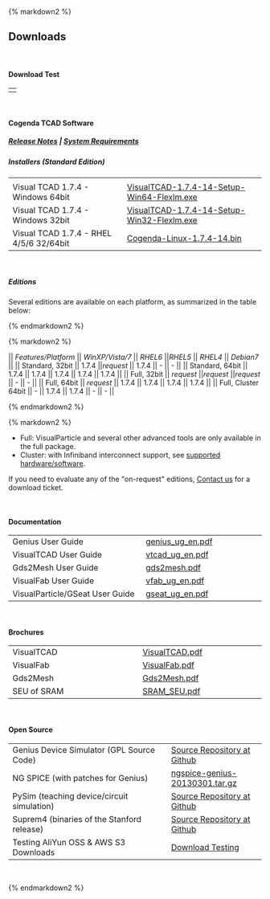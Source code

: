 <div class="box" >

{% markdown2 %}

Downloads
--------

<br />

#### Download Test
<table id="test" width="580" border="0">
<tr>
    <td ></td>
  </tr>
</table>

<br />

#### Cogenda TCAD Software
##### *[Release Notes](./Release-Notes-VisualTCAD#174-14)* | *[System Requirements](./System-Requirements)*
##### Installers (Standard Edition)
<table width="580" border="0">
  <tr>
    <td ></td>
    <td> </td>
  </tr>
  <tr> 
    <td>Visual TCAD 1.7.4 - Windows 64bit</td> 
    <td><a href="../downloads/trial/VisualTCAD-1.7.4-14-Setup-Win64-Flexlm.exe">VisualTCAD-1.7.4-14-Setup-Win64-Flexlm.exe</a></td> 
  </tr> 
  <tr> 
    <td>Visual TCAD 1.7.4 - Windows 32bit</td> 
    <td><a href="../downloads/trial/VisualTCAD-1.7.4-14-Setup-Win32-Flexlm.exe">VisualTCAD-1.7.4-14-Setup-Win32-Flexlm.exe</a></td> 
  </tr> 
  <tr> 
    <td>Visual TCAD 1.7.4 - RHEL 4/5/6 32/64bit</td> 
    <td><a href="../downloads/trial/Cogenda-Linux-1.7.4-14.bin">Cogenda-Linux-1.7.4-14.bin</a></td>
  </tr> 
</table>
<br />

##### Editions
 Several editions are available on each platform, as summarized in the table below:

{% endmarkdown2 %}

<div  class="articleTable">

{% markdown2 %}

|| *Features/Platform*      || *WinXP/Vista/7* || *RHEL6*   ||*RHEL5*    || *RHEL4*   || *Debian7* ||
|| Standard, 32bit          || 1.7.4           ||*request*  || 1.7.4     || -         || -         ||
|| Standard, 64bit          || 1.7.4           || 1.7.4     || 1.7.4     || 1.7.4     || 1.7.4     ||
|| Full, 32bit              || *request*       ||*request*  ||*request*  || -         || -         ||
|| Full, 64bit              || *request*       || 1.7.4     || 1.7.4     || 1.7.4     || 1.7.4     ||
|| Full, Cluster 64bit      || -               || 1.7.4     || 1.7.4     || -         || -         ||

{% endmarkdown2 %}
</div>
 
{% markdown2 %}
 - Full: VisualParticle and several other advanced tools are only available in the full package.
 - Cluster: with Infiniband interconnect support, see [supported hardware/software](./System-Requirements#ib).

If you need to evaluate any of the "on-request" editions, [Contact us](mailto:sales@cogenda.com) for a download ticket.

<br />

#### Documentation

<table width="580" border="0"> 
  <tr> 
    <td>Genius User Guide</td> 
    <td><a href="../downloads/docs/genius_ug_en.pdf">genius_ug_en.pdf</a></td> 
  </tr> 
  <tr> 
    <td>VisualTCAD User Guide</td> 
    <td><a href="../downloads/docs/vtcad_ug_en.pdf">vtcad_ug_en.pdf</a></td> 
  </tr>
  <tr> 
    <td>Gds2Mesh User Guide</td> 
    <td><a href="../downloads/docs/gds2mesh.pdf">gds2mesh.pdf</a></td> 
  </tr> 
  <tr> 
    <td>VisualFab User Guide</td> 
    <td><a href="../downloads/docs/vtcad_ug_en.pdf">vfab_ug_en.pdf</a></td> 
  </tr>
  <tr> 
    <td width="300">VisualParticle/GSeat User Guide</td> 
    <td width="270"><a href="../downloads/docs/gseat_ug_en.pdf">gseat_ug_en.pdf</a></td> 
  </tr>
</table> 
<br />

#### Brochures

<table width="580" border="0"> 
  <tr> 
    <td>VisualTCAD</td> 
    <td><a href="../downloads/pubs/VisualTCAD.pdf">VisualTCAD.pdf</a></td> 
  </tr> 
  <tr> 
    <td>VisualFab</td> 
    <td><a href="../downloads/pubs/VisualFab.pdf">VisualFab.pdf</a></td> 
  </tr> 
  <tr> 
    <td>Gds2Mesh</td> 
    <td><a href="../downloads/pubs/Gds2Mesh.pdf">Gds2Mesh.pdf</a></td> 
  </tr> 
  <tr> 
    <td width="300">SEU of SRAM</td> 
    <td width="270"><a href="../downloads/pubs/SRAM_SEU.pdf">SRAM_SEU.pdf</a></td> 
  </tr> 
</table>
<br />

#### Open Source

<table width="580" border="0"> 
  <tr> 
    <td width="300">Genius Device Simulator (GPL Source Code) </td> 
    <td><a href="http://github.com/cogenda/Genius-TCAD-Open">Source Repository at Github</a></td> 
  </tr>
  <tr> 
    <td>NG SPICE (with patches for Genius)</td> 
    <td><a href="../downloads/open/ngspice-genius-20130301.tar.gz">ngspice-genius-20130301.tar.gz</a></td> 
  </tr> 
  <tr> 
    <td>PySim (teaching device/circuit simulation)</td> 
    <td><a href="http://github.com/cogenda/pyEDA">Source Repository at Github</a></td> 
  </tr> 
  <tr> 
    <td>Suprem4 (binaries of the Stanford release)</td> 
    <td><a href="http://github.com/cogenda/Suprem4">Source Repository at Github</a></td> 
  </tr> 
  <tr> 
    <td>Testing AliYun OSS & AWS S3 Downloads</td> 
    <td><a href="/download/1">Download Testing</a></td> 
  </tr> 
</table> 
<br />
 
{% endmarkdown2 %}
</div>

